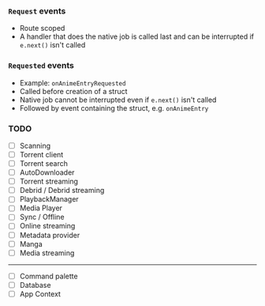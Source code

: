 ### `Request` events

- Route scoped
- A handler that does the native job is called last and can be interrupted if `e.next()` isn't called


### `Requested` events

- Example: `onAnimeEntryRequested`
- Called before creation of a struct
- Native job cannot be interrupted even if `e.next()` isn't called
- Followed by event containing the struct, e.g. `onAnimeEntry`


### TODO

- [ ] Scanning
- [ ] Torrent client
- [ ] Torrent search
- [ ] AutoDownloader
- [ ] Torrent streaming
- [ ] Debrid / Debrid streaming
- [ ] PlaybackManager
- [ ] Media Player
- [ ] Sync / Offline
- [ ] Online streaming
- [ ] Metadata provider
- [ ] Manga
- [ ] Media streaming

---

- [ ] Command palette
- [ ] Database
- [ ] App Context